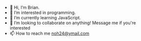 - 👋 Hi, I’m Brian.
- 👀 I’m interested in programming.
- 🌱 I’m currently learning JavaScript.
- 💞️ I’m looking to collaborate on anything! Message me if you're interested
- 📫 How to reach me noh24@ymail.com

<!---
noh24/noh24 is a ✨ special ✨ repository because its `README.md` (this file) appears on your GitHub profile.
You can click the Preview link to take a look at your changes.
--->
